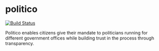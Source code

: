 # politico
[![Build Status](https://travis-ci.com/ola357/Politico.svg?branch=ft-integrate-travis-ci-163502344)](https://travis-ci.com/ola357/Politico)


Politico enables citizens give their mandate to politicians running for different government offices while building trust in the process through transparency.
